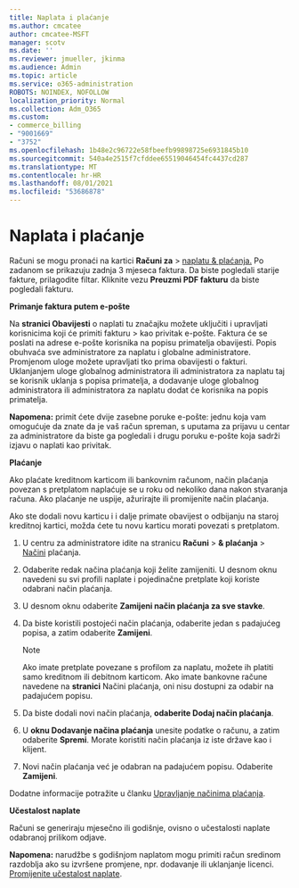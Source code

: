 ```yaml
---
title: Naplata i plaćanje
ms.author: cmcatee
author: cmcatee-MSFT
manager: scotv
ms.date: ''
ms.reviewer: jmueller, jkinma
ms.audience: Admin
ms.topic: article
ms.service: o365-administration
ROBOTS: NOINDEX, NOFOLLOW
localization_priority: Normal
ms.collection: Adm_O365
ms.custom:
- commerce_billing
- "9001669"
- "3752"
ms.openlocfilehash: 1b48e2c96722e58fbeefb99898725e6931845b10
ms.sourcegitcommit: 540a4e2515f7cfddee65519046454fc4437cd287
ms.translationtype: MT
ms.contentlocale: hr-HR
ms.lasthandoff: 08/01/2021
ms.locfileid: "53686878"
---
```

# <a name="billing-and-payment"></a>Naplata i plaćanje

Računi se mogu pronaći na kartici **Računi za**  >  [naplatu & plaćanja.](https://go.microsoft.com/fwlink/p/?linkid=848039)  Po zadanom se prikazuju zadnja 3 mjeseca faktura.  Da biste pogledali starije fakture, prilagodite filtar.  Kliknite vezu **Preuzmi PDF fakturu** da biste pogledali fakturu.

**Primanje faktura putem e-pošte**

Na **stranici Obavijesti** o naplati tu značajku možete uključiti i upravljati korisnicima koji će primiti fakturu  >  [](https://go.microsoft.com/fwlink/p/?linkid=853212) kao privitak e-pošte.  Faktura će se poslati na adrese e-pošte korisnika na popisu primatelja obavijesti. Popis obuhvaća sve administratore za naplatu i globalne administratore.  Promjenom uloge možete upravljati tko prima obavijesti o fakturi.  Uklanjanjem uloge globalnog administratora ili administratora za naplatu taj se korisnik uklanja s popisa primatelja, a dodavanje uloge globalnog administratora ili administratora za naplatu dodat će korisnika na popis primatelja.

**Napomena:** primit ćete dvije zasebne poruke e-pošte: jednu koja vam omogućuje da znate da je vaš račun spreman, s uputama za prijavu u centar za administratore da biste ga pogledali i drugu poruku e-pošte koja sadrži izjavu o naplati kao privitak.

**Plaćanje**

Ako plaćate kreditnom karticom ili bankovnim računom, način plaćanja povezan s pretplatom naplaćuje se u roku od nekoliko dana nakon stvaranja računa. Ako plaćanje ne uspije, ažurirajte ili promijenite način plaćanja.

Ako ste dodali novu karticu i i dalje primate obavijest o odbijanju na staroj kreditnoj kartici, možda ćete tu novu karticu morati povezati s pretplatom.

1. U centru za administratore idite na stranicu **Računi**  >  **& plaćanja**  >  [Načini](https://go.microsoft.com/fwlink/p/?linkid=2018806) plaćanja.

2. Odaberite redak načina plaćanja koji želite zamijeniti. U desnom oknu navedeni su svi profili naplate i pojedinačne pretplate koji koriste odabrani način plaćanja.

3. U desnom oknu odaberite **Zamijeni način plaćanja za sve stavke**.

4. Da biste koristili postojeći način plaćanja, odaberite jedan s padajućeg popisa, a zatim odaberite **Zamijeni**.

    > [!NOTE]
    > Ako imate pretplate povezane s profilom za naplatu, možete ih platiti samo kreditnom ili debitnom karticom. Ako imate bankovne račune navedene na **stranici** Načini plaćanja, oni nisu dostupni za odabir na padajućem popisu.

5. Da biste dodali novi način plaćanja, **odaberite Dodaj način plaćanja**.

6. U **oknu Dodavanje načina plaćanja** unesite podatke o računu, a zatim odaberite **Spremi**. Morate koristiti način plaćanja iz iste države kao i klijent.

7. Novi način plaćanja već je odabran na padajućem popisu. Odaberite **Zamijeni**.

Dodatne informacije potražite u članku [Upravljanje načinima plaćanja](/microsoft-365/commerce/billing-and-payments/manage-payment-methods).

**Učestalost naplate**

Računi se generiraju mjesečno ili godišnje, ovisno o učestalosti naplate odabranoj prilikom odjave.  

**Napomena:** narudžbe s godišnjom naplatom mogu primiti račun sredinom razdoblja ako su izvršene promjene, npr. dodavanje ili uklanjanje licenci. [Promijenite učestalost naplate](/microsoft-365/commerce/billing-and-payments/change-payment-frequency).
